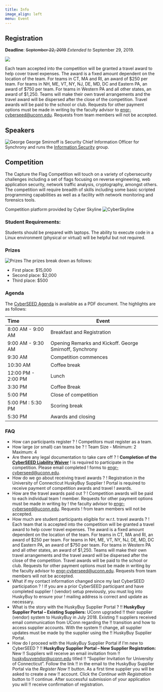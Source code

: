 ```yaml
---
title: Info
image_align: left
menu: Event
---
```


## Registration

**Deadline**: ~~September 22, 2019~~  _Extended to_  September 29, 2019.

[![](/images/register.png)](/registration)

Each team accepted into the competition will be granted a
travel award to help cover travel expenses. The award is a fixed
amount dependent on the location of the team. For teams in CT, MA and
RI, an award of $250 per team. For teams in NH, ME, VT, NY, NJ, DE,
MD, DC and Eastern PA, an award of $750 per team. For teams in Western
PA and all other states, an award of $1,250. Teams will make their own
travel arrangements and the travel award will be dispersed after the
close of the competition.  Travel awards will be paid to the school or
club. Requests for other payment options must be made in writing by
the faculty advisor to
[engr-cyberseed@uconn.edu](mailto:engr-cyberseed@uconn.edu). Requests
from team members will not be accepted.

## Speakers

![George](/images/george.jpg?classes=float-right&resize=400)
George Smirnoff is Security Chief Information Officer for Synchrony and runs the [Information Security](https://www.linkedin.com/in/georgesmirnoff/) group. 

## Competition

The Capture the Flag Competition will touch on a variety of cybersecurity challenges including a set of flags focusing on reverse engineering, web application security, network traffic analysis, cryptography, amongst others.  The competition will require breadth of skills including some basic scripted programming capabilities as well as a facility with network monitoring and forensics tools.

Competition platform provided by Cyber Skyline
![CyberSkyline](/images/cyberSkyline.png?classes=float-right&resize=350)

### Student Requirements:
Students should be prepared with laptops. The ability to execute code in a Linux environment (physical or virtual) will be helpful but not required.

### Prizes

![Prizes](/images/prizes2.png?classes=float-right&resize=300)
The prizes break down as follows:

- First place: $15,000
- Second place: $2,000
- Third place: $500

### Agenda

The [CyberSEED Agenda](CyberSEEDAgenda.pdf) is available as a PDF
document. The highlights are as follows:

| Time               | Event                                                   |
|:-------------------|---------------------------------------------------------|
| 8:00 AM - 9:00 AM  | Breakfast and Registration                              |
| 9:00 AM - 9:30 AM  | Opening Remarks and Kickoff. George Smirnoff, Synchrony |
| 9:30 AM            | Competition commences                                   |
| 10:30 AM           | Coffee break                                            |
| 12:00 PM - 2:00 PM | Lunch                                                   |
| 3:30 PM            | Coffee Break                                            |
| 5:00 PM            | Close of competition                                    |
| 5:00 PM : 5:30 PM  | Scoring break                                           |
| 5:30 PM            | Awards and closing                                      |

### FAQ

- How can participants register ? 
! Competitors must register as a team.
- How large (or small) can teams be ?
! Team Size - Minimum: 2 Maximum: 4
- Are there any legal documentation to take care off ?
! **Completion of the [CyberSEED Liability Waiver](/images/CyberSEED%202019%20Liability%20Waiver%20-%20fillable.pdf)**
! is required to participate in the competition. Please email completed
! forms to [engr-cyberseed@uconn.edu](mailto:engr-cyberseed@uconn.edu). 
- How do we go about receiving travel awards ?
! Registration in the University of Connecticut HuskyBuy Supplier
! Portal is required to receive payment of competition awards and travel
! awards. 
- How are the travel awards paid out ?
! Competition awards will be paid to each individual team
! member. Requests for other payment options must be made in writing by
! the faculty advisor to [engr-cyberseed@uconn.edu](mailto:engr-cyberseed@uconn.edu). Requests
! from team members will not be accepted. 
- How much are student participants eligible for w.r.t. travel awards ?
! Each team that is accepted into the competition will be granted a travel award to help cover travel expenses. The award is a fixed amount dependent on the location of the team. For teams in CT, MA and RI, an award of $250 per team. For teams in NH, ME, VT, NY, NJ, DE, MD, DC and Eastern PA, an award of $750 per team. For teams in Western PA and all other states, an award of $1,250. Teams will make their own travel arrangements and the travel award will be dispersed after the close of the competition.  Travel awards will be paid to the school or club. Requests for other payment options must be made in writing by the faculty advisor to [engr-cyberseed@uconn.edu](mailto:engr-cyberseed@uconn.edu). Requests from team members will not be accepted.
- What if my contact information changed since my last CyberSEED participation ?
! If you are a prior CyberSEED participant and have completed supplier
! (vendor) setup previously, you must log into HuskyBuy to ensure your
! mailing address is correct and update as necessary. 
- What is the story with the HuskyBuy Supplier Portal ?
!! **HuskyBuy Supplier Portal – Existing Suppliers:** UConn upgraded
!! their supplier (vendor) system to HuskyBuy in July 2018. Existing
!! suppliers received email communication from UConn regarding the
!! transition and how to access supplier accounts. With the system
!! change, all supplier updates must be made by the supplier using the
!! HuskyBuy Supplier Portal.  
- How do I proceed with the HuskyBuy Supplier Portal if I'm new to CyberSEED ?
!! **HuskyBuy Supplier Portal – New Supplier Registration:** New
!!  Suppliers will receive an email invitation from
!!  [huskybuyvendor@uconn.edu](mailto:huskybuyvendor@uconn.edu) titled
!!  “Supplier Invitation for University of Connecticut”. Follow the link
!!  in the email to the HuskyBuy Supplier Portal via the *Register Now*
!!  button. As a first time supplier you will be asked to create a new
!!  account. Click the *Continue with Registration* button to
!!  continue. After successful submission of your application you will
!!  receive confirmation of registration. 
